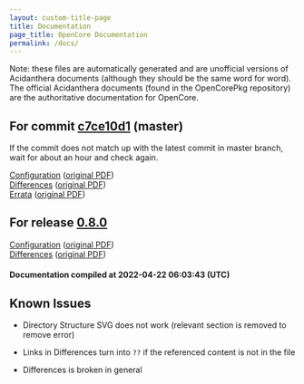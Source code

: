 ```yaml
---
layout: custom-title-page
title: Documentation
page_title: OpenCore Documentation
permalink: /docs/
---
```

Note: these files are automatically generated and are unofficial versions of Acidanthera documents (although they should be the same word for word). The official Acidanthera documents (found in the OpenCorePkg repository) are the authoritative documentation for OpenCore.

## For commit [c7ce10d1](https://github.com/acidanthera/OpenCorePkg/tree/c7ce10d1a547651909d83cc0d3602c136876073f) (master)

If the commit does not match up with the latest commit in master branch, wait for about an hour and check again.

[Configuration](latest/Configuration.html) ([original PDF](https://github.com/acidanthera/OpenCorePkg/blob/c7ce10d1a547651909d83cc0d3602c136876073f/Docs/Configuration.pdf))
<br>
[Differences](latest/Differences.html) ([original PDF](https://github.com/acidanthera/OpenCorePkg/blob/c7ce10d1a547651909d83cc0d3602c136876073f/Docs/Differences/Differences.pdf))
<br>
[Errata](latest/Errata.html) ([original PDF](https://github.com/acidanthera/OpenCorePkg/blob/c7ce10d1a547651909d83cc0d3602c136876073f/Docs/Errata/Errata.pdf))

## For release [0.8.0](https://github.com/acidanthera/OpenCorePkg/tree/0.8.0)

[Configuration](release/Configuration.html) ([original PDF](https://github.com/acidanthera/OpenCorePkg/blob/0.8.0/Docs/Configuration.pdf))
<br>
[Differences](release/Differences.html) ([original PDF](https://github.com/acidanthera/OpenCorePkg/blob/0.8.0/Docs/Differences/Differences.pdf))

#### Documentation compiled at 2022-04-22 06:03:43 (UTC)

## Known Issues

* Directory Structure SVG does not work (relevant section is removed to remove error)

* Links in Differences turn into `??` if the referenced content is not in the file

* Differences is broken in general
